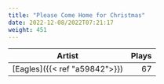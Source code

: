 ```yaml
---
title: "Please Come Home for Christmas"
date: 2022-12-08/2022T07:21:17
weight: 451
---
```




 Artist | Plays 
----- | -----:
[Eagles]({{< ref "a59842">}}) | 67
